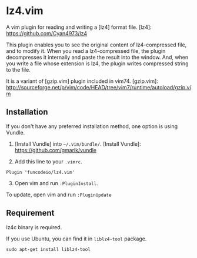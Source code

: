 # lz4.vim
A vim plugin for reading and writing a [lz4] format file.
[lz4]: https://github.com/Cyan4973/lz4

This plugin enables you to see the original content of lz4-compressed file, and to modify it. When you read a lz4-compressed file, the plugin decompresses it internally and paste the result into the window. And, when you write a file whose extension is lz4, the plugin writes compressed string to the file.

It is a variant of [gzip.vim] plugin included in vim74.
[gzip.vim]: http://sourceforge.net/p/vim/code/HEAD/tree/vim7/runtime/autoload/gzip.vim

## Installation 
If you don't have any preferred installation method, one option is using Vundle.

1. [Install Vundle] into `~/.vim/bundle/`.
[Install Vundle]: https://github.com/gmarik/vundle

2. Add this line to your `.vimrc`.

  ```Plugin 'funcodeio/lz4.vim'```

3. Open vim and run `:PluginInstall`.

  To update, open vim and run `:PluginUpdate`

## Requirement 

lz4c binary is required.

If you use Ubuntu, you can find it in `liblz4-tool` package.

  ```sudo apt-get install liblz4-tool```

